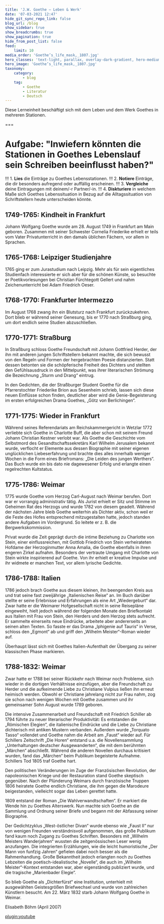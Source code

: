 ```yaml
---
title: 'J.W. Goethe – Leben & Werk'
date: '07-03-2021 12:47'
hide_git_sync_repo_link: false
blog_url: /blog
show_sidebar: true
show_breadcrumbs: true
show_pagination: true
hide_from_post_list: false
feed:
    limit: 10
media_order: 'Goethe’s_life_mask,_1807.jpg'
hero_classes: 'text-light, parallax, overlay-dark-gradient, hero-medium'
hero_image: 'Goethe’s_life_mask,_1807.jpg'
taxonomy:
    category:
        - blog
    tag:
        - Goethe
        - Literatur
        - Deutsch
---
```


Diese Lerneinheit beschäftigt sich mit dem Leben und dem Werk Goethes in mehreren Stationen.

===

# Aufgabe: "Inwiefern könnten die Stationen in Goethes Lebenslauf sein Schreiben beeinflusst haben?"

!!! 1. **Lies** die Einträge zu Goethes Lebensstationen.
!!! 2. **Notiere** Einträge, die dir besonders aufregend oder auffällig erscheinen.
!!! 3. **Vergleiche** deine Eintragungen mit deinem/-r Partner/-in.
!!! 4. **Diskturiere** in welchem Maße sich Goethes Lebenssituation in Bezug auf die Alltagssituation von Schriftstellern heute unterscheiden könnte.

## 1749-1765: Kindheit in Frankfurt
Johann Wolfgang Goethe wurde am 28. August 1749 in Frankfurt am Main geboren. Zusammen mit seiner Schwester Cornelia Friederike erhielt er teils vom Vater Privatunterricht in den damals üblichen Fächern, vor allem in Sprachen. 

## 1765-1768: Leipziger Studienjahre
1765 ging er zum Jurastudium nach Leipzig. Mehr als für sein eigentliches Studienfach interessierte er sich aber für die schönen Künste, so besuchte er Poetikvorlesungen bei Christian Fürchtegott Gellert und nahm Zeichenunterricht bei Adam Friedrich Oeser.

## 1768-1770: Frankfurter Intermezzo
Im August 1768 zwang ihn ein Blutsturz nach Frankfurt zurückzukehren. Dort blieb er während seiner Genesung, bis er 1770 nach Straßburg ging, um dort endlich seine Studien abzuschließen.

## 1770-1771: Straßburg
In Straßburg schloss Goethe Freundschaft mit Johann Gottfried Herder, der ihn mit anderen jungen Schriftstellern bekannt machte, die sich bewusst von den Regeln und Formen der hergebrachten Poesie distanzierten. Statt dessen betonten sie die schöpferische Freiheit des Dichters und stellten den Gefühlsausdruck in den Mittelpunkt, was ihrer literarischen Strömung die Bezeichnung „Sturm und Drang“ eintrug.

In den Gedichten, die der Straßburger Student Goethe für die Pfarrerstochter Friederike Brion aus Sesenheim schrieb, lassen sich diese neuen Einflüsse schon finden, deutlicher aber wird die Genie-Begeisterung im ersten erfolgreichen Drama Goethes, „Götz von Berlichingen“.

## 1771-1775: Wieder in Frankfurt
Während seines Referendariats am Reichskammergericht in Wetzlar 1772 verliebte sich Goethe in Charlotte Buff, die aber schon mit seinem Freund Johann Christian Kestner verlobt war. Als Goethe die Geschichte vom Selbstmord des Gesandtschaftssekretärs Karl Wilhelm Jerusalem bekannt wurde, verflocht er Elemente aus dessen Biographie mit seiner eigenen unglücklichen Liebeserfahrung und brachte dies alles innerhalb weniger Wochen in die Form eines Briefromans: „Die Leiden des jungen Werthers“. Das Buch wurde ein bis dato nie dagewesener Erfolg und erlangte einen regelrechten Kultstatus.

## 1775-1786: Weimar
1775 wurde Goethe vom Herzog Carl-August nach Weimar berufen. Dort war er vorrangig administrativ tätig. Als Jurist erhielt er Sitz und Stimme im Geheimen Rat des Herzogs und wurde 1782 von diesem geadelt. Während der nächsten Jahre bleib Goethe weiterhin als Dichter aktiv, schon weil er die Feste des Hofes entsprechend mitzugestalten hatte, jedoch standen andere Aufgaben im Vordergrund. So leitete er z. B. die Bergwerkskommission.

Privat wurde die Zeit geprägt durch die intime Beziehung zu Charlotte von Stein, einer einflussreichen, mit Gottlob Friedrich von Stein verheirateten Hofdame der Herzoginmutter Anna Amalia, die Goethe ebenfalls in ihren engeren Zirkel aufnahm. Besonders der vertraute Umgang mit Charlotte von Stein wirkte inspirierend auf Goethe. Von ihr erhielt er kreative Impulse und ihr widmete er manchen Text, vor allem lyrische Gedichte.

## 1786-1788: Italien
1786 jedoch brach Goethe aus diesem kleinen, ihn beengenden Kreis aus und trat seine fast zweijährige „Italienischen Reise“ an. Im Buch darüber stellte er seine Erlebnisse und Erfahrungen als eine Art „Wiedergeburt“ dar. Zwar hatte er die Weimarer Hofgesellschaft nicht in seine Reisepläne eingeweiht, hielt jedoch während der folgenden Monate den Briefkontakt aus Italien mit Frau von Stein, den Herders und dem Herzog stets aufrecht. Er sammelte einerseits neue Eindrücke, arbeitete aber andererseits an seinen alten Texten. So fasste er das Drama „Iphigenie auf Tauris“ in Verse, schloss den „Egmont“ ab und griff den „Wilhelm Meister“-Roman wieder auf.

Überhaupt lässt sich mit Goethes Italien-Aufenthalt der Übergang zu seiner klassischen Phase markieren.


## 1788-1832: Weimar
Zwar hatte er 1788 bei seiner Rückkehr nach Weimar noch Probleme, sich wieder in die dortigen Verhältnisse einzufügen, aber die Freundschaft zu Herder und die aufkeimende Liebe zu Christiane Vulpius ließen ihn erneut heimisch werden. Obwohl er Christiane jahrelang nicht zur Frau nahm, zog sie schon nach wenigen Wochen mit Goethe zusammen und ihr gemeinsamer Sohn August wurde 1789 geboren.

Die intensive Zusammenarbeit und Freundschaft mit Friedrich Schiller ab 1794 führte zu neuer literarischer Produktivität: Es entstanden die „Römischen Elegien“, die italienische Eindrücke und die Liebe zu Christiane dichterisch mit antiken Mustern verbanden. Außerdem wurde „Torquato Tasso“ vollendet und Goethe nahm die Arbeit am „Faust“ wieder auf. Für Schillers Zeitschrift „Die Horen“ entstand u.a. die Novellensammlung „Unterhaltungen deutscher Ausgewanderten“, die mit dem berühmten „Märchen“ abschließt. Während die anderen Novellen durchaus kritisiert wurden, fand das „Märchen“ beim Publikum begeisterte Aufnahme. Schillers Tod 1805 traf Goethe hart.

Den politischen Veränderungen im Zuge der Französischen Revolution, der napoleonischen Kriege und der Restauration stand Goethe skeptisch gegenüber. Nach der Plünderung Weimars durch französische Truppen 1806 heiratete Goethe endlich Christiane, die ihm gegen die Marodeure beigestanden, vielleicht sogar das Leben gerettet hatte.

1809 entstand der Roman „Die Wahlverwandtschaften“. Er markiert die Wende hin zu Goethes Alterswerk. Nun machte sich Goethe an die Sammlung und Ordnung seiner Briefe und begann mit der Abfassung seiner Biographie.

Der Gedichtzyklus „West-östlicher Divan“ wurde ebenso wie „Faust II“ nur von wenigen Freunden verständnisvoll aufgenommen, das große Publikum fand kaum noch Zugang zu Goethes Schriften. Besonders mit „Wilhelm Meisters Wanderjahren“ wussten die zeitgenössischen Leser wenig anzufangen. Die integrierten Erzählungen, wie die leicht humoristische „Der Mann von funfzig Jahren“ gefielen dabei noch besser als die Rahmenhandlung. Große Bekanntheit jedoch erlangten noch zu Goethes Lebzeiten die poetisch-idealistische „Novelle“, die auch im „Wilhelm Meister“-Kontext entstanden war, aber eigenständig publiziert wurde, und die tragische „Marienbader Elegie“.

So blieb Goethe als „Dichterfürst“ eine Institution, unterhielt mit ausgewählten Geistesgrößen Briefwechsel und wurde von zahlreichen Künstlern besucht. Am 22. März 1832 starb Johann Wolfgang Goethe in Weimar.

Elisabeth Böhm (April 2007)



[plugin:youtube](https://youtu.be/Rm_q1lCh2bE)

